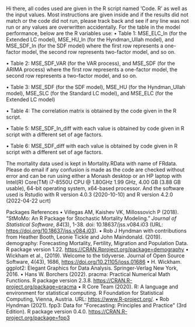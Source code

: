 Hi there, all codes used are given in the R script named ‘Code. R’ as well as the input values. Most instructions are given inside and if the results did not match or the code did not run, please track back and see if any line was not run or any values are overwritten accidentally. 
	For the table in the model performance, below are the R variables use:
•	Table 1: MSE_ELC_In (for the Extended LC model), MSE_HU_In (for the Hyndman_Ullah model), and MSE_SDF_In (for the SDF model) where the first row represents a one-factor model, the second row represents two-factor model, and so on.

•	Table 2: MSE_SDF_VAR (for the VAR process), and MSE_SDF (for the ARIMA process) where the first row represents a one-factor model, the second row represents a two-factor model, and so on.


•	Table 3: MSE_SDF (for the SDF model), MSE_HU (for the Hyndman_Ullah model), MSE_SLC (for the Standard LC model), and MSE_ELC (for the Extended LC model)

•	Table 4: The correlation matrix is obtained by the code given in the R script.


•	Table 5: MSE_SDF_In_diff with each value is obtained by code given in R script with a different set of age factors.

•	Table 6: MSE_SDF_diff with each value is obtained by code given in R script with a different set of age factors.

The mortality data used is kept in Mortality.RData with name of FRdata. 
	Please do email if any confusion is made as the code are checked without error and can be run using either a Monash desktop or an HP laptop with Intel(R) Core(TM) i7-8550U CPU @ 1.80GHz 1.99 GHz, 4.00 GB (3.88 GB usable), 64-bit operating system, x64-based processor. And the software used is Rstudio with R version 4.0.3 (2020-10-10) and R version 4.2.0 (2022-04-22 ucrt)




Packages References
•	Villegas AM, Kaishev VK, Millossovich P (2018). “StMoMo: An R Package for Stochastic Mortality Modeling.” _Journal of Statistical Software_, *84*(3), 1-38. doi: 10.18637/jss.v084.i03 (URL: https://doi.org/10.18637/jss.v084.i03).
•	    Rob J Hyndman with contributions from Heather Booth, Leonie Tickle and John Maindonald. (2019). demography: Forecasting Mortality, Fertility, Migration and Population Data. R package version 1.22.  https://CRAN.Rproject.org/package=demography
•	  Wickham et al., (2019). Welcome to the tidyverse. Journal of Open Source Software, 4(43), 1686, https://doi.org/10.21105/joss.01686
•	  H. Wickham. ggplot2: Elegant Graphics for Data Analysis. Springer-Verlag New York, 2016.
•	  Hans W. Borchers (2022). pracma: Practical Numerical Math Functions. R package version 2.3.8. https://CRAN.R-project.org/package=pracma
•	R Core Team (2020). R: A language and environment for statistical computing. R Foundation for Statistical Computing, Vienna, Austria. URL: https://www.R-project.org/.
•	  Rob Hyndman (2021). fpp3: Data for "Forecasting: Principles and Practice" (3rd Edition). R package version 0.4.0. https://CRAN.R-project.org/package=fpp3
